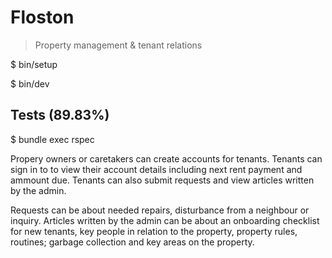 # Floston

> Property management & tenant relations

$ bin/setup

$ bin/dev

## Tests (89.83%)

$ bundle exec rspec

Propery owners or caretakers can create accounts for tenants. Tenants can sign in
to to view their account details including next rent payment and ammount due.
Tenants can also submit requests and view articles written by the admin.

Requests can be about needed repairs, disturbance from a neighbour or inquiry.
Articles written by the admin can be about an onboarding checklist for new
tenants, key people in relation to the property, property rules, routines; garbage
collection and key areas on the property.
